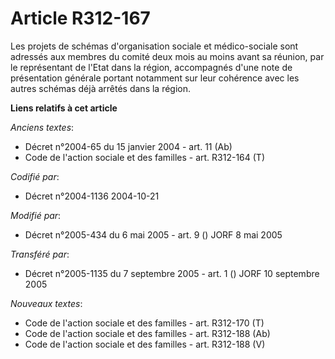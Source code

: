 # Article R312-167

Les projets de schémas d'organisation sociale et médico-sociale sont adressés aux membres du comité deux mois au moins avant
sa réunion, par le représentant de l'Etat dans la région, accompagnés d'une note de présentation générale portant notamment
sur leur cohérence avec les autres schémas déjà arrêtés dans la région.

**Liens relatifs à cet article**

_Anciens textes_:

  - Décret n°2004-65 du 15 janvier 2004 - art. 11 (Ab)
  - Code de l'action sociale et des familles - art. R312-164 (T)

_Codifié par_:

  - Décret n°2004-1136 2004-10-21

_Modifié par_:

  - Décret n°2005-434 du 6 mai 2005 - art. 9 () JORF 8 mai 2005

_Transféré par_:

  - Décret n°2005-1135 du 7 septembre 2005 - art. 1 () JORF 10 septembre 2005

_Nouveaux textes_:

  - Code de l'action sociale et des familles - art. R312-170 (T)
  - Code de l'action sociale et des familles - art. R312-188 (Ab)
  - Code de l'action sociale et des familles - art. R312-188 (V)
